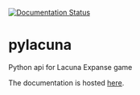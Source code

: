 [![Documentation Status](https://readthedocs.org/projects/pylacuna/badge/?version=latest)](https://readthedocs.org/projects/pylacuna/?badge=latest)
# pylacuna
Python api for Lacuna Expanse game

The documentation is hosted [here](http://pylacuna.readthedocs.org/en/latest/).

